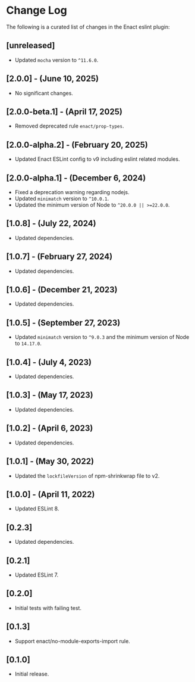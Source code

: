 # Change Log

The following is a curated list of changes in the Enact eslint plugin:

## [unreleased]

* Updated `mocha` version to `^11.6.0`.

## [2.0.0] - (June 10, 2025)

* No significant changes.

## [2.0.0-beta.1] - (April 17, 2025)

* Removed deprecated rule `enact/prop-types`.

## [2.0.0-alpha.2] - (February 20, 2025)

* Updated Enact ESLint config to v9 including eslint related modules.

## [2.0.0-alpha.1] - (December 6, 2024)

* Fixed a deprecation warning regarding nodejs.
* Updated `minimatch` version to `^10.0.1`.
* Updated the minimum version of Node to `^20.0.0 || >=22.0.0`.

## [1.0.8] - (July 22, 2024)

* Updated dependencies.

## [1.0.7] - (February 27, 2024)

* Updated dependencies.

## [1.0.6] - (December 21, 2023)

* Updated dependencies.

## [1.0.5] - (September 27, 2023)

* Updated `minimatch` version to `^9.0.3` and the minimum version of Node to `14.17.0`.

## [1.0.4] - (July 4, 2023)

* Updated dependencies.

## [1.0.3] - (May 17, 2023)

* Updated dependencies.

## [1.0.2] - (April 6, 2023)

* Updated dependencies.

## [1.0.1] - (May 30, 2022)

* Updated the `lockfileVersion` of npm-shrinkwrap file to v2.

## [1.0.0] - (April 11, 2022)

* Updated ESLint 8.

## [0.2.3]

* Updated dependencies.

## [0.2.1]

* Updated ESLint 7.

## [0.2.0]

* Initial tests with failing test.

## [0.1.3]

* Support enact/no-module-exports-import rule.

## [0.1.0]

* Initial release.
